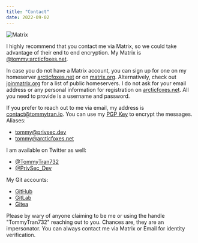 ```yaml
---
title: "Contact"
date: 2022-09-02
---
```


![Matrix](/images/matrix.jpg)

I highly recommend that you contact me via Matrix, so we could take advantage of their end to end encryption. My Matrix is [@tommy:arcticfoxes.net](https://matrix.to/#/@tommy:arcticfoxes.net).

In case you do not have a Matrix account, you can sign up for one on my homeserver [arcticfoxes.net](https://arcticfoxes.net) or on [matrix.org](https://app.element.io). Alternatively, check out [joinmatrix.org](https://joinmatrix.org/servers/) for a list of public homeservers. I do not ask for your email address or any personal information for registration on [arcticfoxes.net](https://arcticfoxes.net). All you need to provide is a username and password.

If you prefer to reach out to me via email, my address is contact@tommytran.io. You can use my [PGP Key](/tommy.asc) to encrypt the messages. Aliases:

- tommy@privsec.dev
- tommy@arcticfoxes.net

I am available on Twitter as well:

- [@TommyTran732](https://twitter.com/tommytran732)
- [@PrivSec_Dev](https://twitter.com/privsec_dev)

My Git accounts:
- [GitHub](https://github.com/tommytran732)
- [GitLab](https://gitlab.com/tommytran732)
- [Gitea](https://git.tommytran.io/tomster)

Please by wary of anyone claiming to be me or using the handle "TommyTran732" reaching out to you. Chances are, they are an impersonator. You can always contact me via Matrix or Email for identity verification.